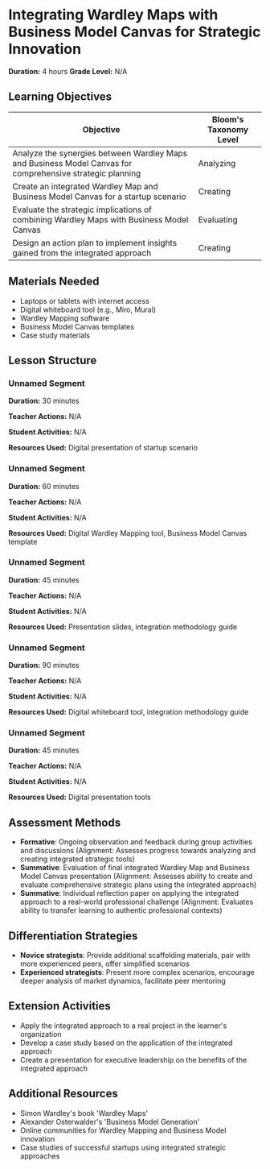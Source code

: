 # Integrating Wardley Maps with Business Model Canvas for Strategic Innovation

**Duration:** 4 hours **Grade Level:** N/A

## Learning Objectives

| Objective | Bloom's Taxonomy Level |
|-----------|-------------------------|
| Analyze the synergies between Wardley Maps and Business Model Canvas for comprehensive strategic planning | Analyzing |
| Create an integrated Wardley Map and Business Model Canvas for a startup scenario | Creating |
| Evaluate the strategic implications of combining Wardley Maps with Business Model Canvas | Evaluating |
| Design an action plan to implement insights gained from the integrated approach | Creating |

## Materials Needed
* Laptops or tablets with internet access
* Digital whiteboard tool (e.g., Miro, Mural)
* Wardley Mapping software
* Business Model Canvas templates
* Case study materials

## Lesson Structure
### Unnamed Segment
**Duration:** 30 minutes

**Teacher Actions:** N/A

**Student Activities:** N/A

**Resources Used:** Digital presentation of startup scenario

### Unnamed Segment
**Duration:** 60 minutes

**Teacher Actions:** N/A

**Student Activities:** N/A

**Resources Used:** Digital Wardley Mapping tool, Business Model Canvas template

### Unnamed Segment
**Duration:** 45 minutes

**Teacher Actions:** N/A

**Student Activities:** N/A

**Resources Used:** Presentation slides, integration methodology guide

### Unnamed Segment
**Duration:** 90 minutes

**Teacher Actions:** N/A

**Student Activities:** N/A

**Resources Used:** Digital whiteboard tool, integration methodology guide

### Unnamed Segment
**Duration:** 45 minutes

**Teacher Actions:** N/A

**Student Activities:** N/A

**Resources Used:** Digital presentation tools

## Assessment Methods
* **Formative**: Ongoing observation and feedback during group activities and discussions (Alignment: Assesses progress towards analyzing and creating integrated strategic tools)
* **Summative**: Evaluation of final integrated Wardley Map and Business Model Canvas presentation (Alignment: Assesses ability to create and evaluate comprehensive strategic plans using the integrated approach)
* **Summative**: Individual reflection paper on applying the integrated approach to a real-world professional challenge (Alignment: Evaluates ability to transfer learning to authentic professional contexts)

## Differentiation Strategies
* **Novice strategists**: Provide additional scaffolding materials, pair with more experienced peers, offer simplified scenarios
* **Experienced strategists**: Present more complex scenarios, encourage deeper analysis of market dynamics, facilitate peer mentoring

## Extension Activities
* Apply the integrated approach to a real project in the learner's organization
* Develop a case study based on the application of the integrated approach
* Create a presentation for executive leadership on the benefits of the integrated approach

## Additional Resources
* Simon Wardley's book 'Wardley Maps'
* Alexander Osterwalder's 'Business Model Generation'
* Online communities for Wardley Mapping and Business Model innovation
* Case studies of successful startups using integrated strategic approaches
